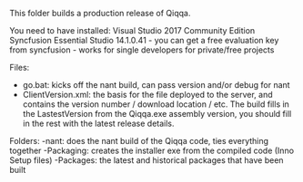 ﻿This folder builds a production release of Qiqqa.

You need to have installed:
Visual Studio 2017 Community Edition
Syncfusion Essential Studio 14.1.0.41 - you can get a free evaluation key from syncfusion - works for single developers for private/free projects



Files:
- go.bat: kicks off the nant build, can pass version and/or debug for nant
- ClientVersion.xml: the basis for the file deployed to the server, and contains the version number / download location / etc.  The build fills in the LastestVersion from the Qiqqa.exe assembly version, you should fill in the rest with the latest release details.

Folders:
-nant: does the nant build of the Qiqqa code, ties everything together
-Packaging: creates the installer exe from the compiled code (Inno Setup files)
-Packages: the latest and historical packages that have been built